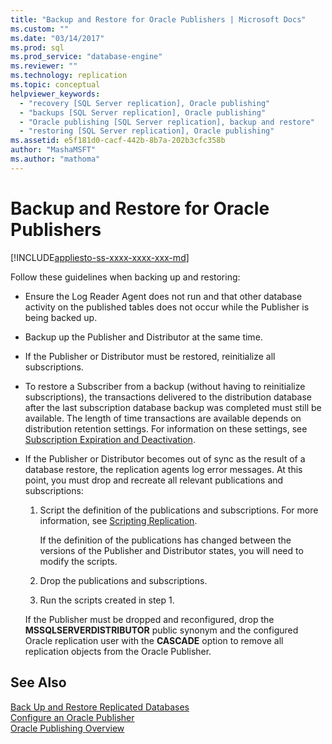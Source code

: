 ```yaml
---
title: "Backup and Restore for Oracle Publishers | Microsoft Docs"
ms.custom: ""
ms.date: "03/14/2017"
ms.prod: sql
ms.prod_service: "database-engine"
ms.reviewer: ""
ms.technology: replication
ms.topic: conceptual
helpviewer_keywords: 
  - "recovery [SQL Server replication], Oracle publishing"
  - "backups [SQL Server replication], Oracle publishing"
  - "Oracle publishing [SQL Server replication], backup and restore"
  - "restoring [SQL Server replication], Oracle publishing"
ms.assetid: e5f181d0-cacf-442b-8b7a-202b3cfc358b
author: "MashaMSFT"
ms.author: "mathoma"
---
```

# Backup and Restore for Oracle Publishers
[!INCLUDE[appliesto-ss-xxxx-xxxx-xxx-md](../../../includes/applies-to-version/_ssnoversion.md)]

  Follow these guidelines when backing up and restoring:  
  
-   Ensure the Log Reader Agent does not run and that other database activity on the published tables does not occur while the Publisher is being backed up.  
  
-   Backup up the Publisher and Distributor at the same time.  
  
-   If the Publisher or Distributor must be restored, reinitialize all subscriptions.  
  
-   To restore a Subscriber from a backup (without having to reinitialize subscriptions), the transactions delivered to the distribution database after the last subscription database backup was completed must still be available. The length of time transactions are available depends on distribution retention settings. For information on these settings, see [Subscription Expiration and Deactivation](../../../relational-databases/replication/subscription-expiration-and-deactivation.md).  
  
-   If the Publisher or Distributor becomes out of sync as the result of a database restore, the replication agents log error messages. At this point, you must drop and recreate all relevant publications and subscriptions:  
  
    1.  Script the definition of the publications and subscriptions. For more information, see [Scripting Replication](../../../relational-databases/replication/scripting-replication.md).  
  
         If the definition of the publications has changed between the versions of the Publisher and Distributor states, you will need to modify the scripts.  
  
    2.  Drop the publications and subscriptions.  
  
    3.  Run the scripts created in step 1.  
  
     If the Publisher must be dropped and reconfigured, drop the **MSSQLSERVERDISTRIBUTOR** public synonym and the configured Oracle replication user with the **CASCADE** option to remove all replication objects from the Oracle Publisher.  
  
## See Also  
 [Back Up and Restore Replicated Databases](../../../relational-databases/replication/administration/back-up-and-restore-replicated-databases.md)   
 [Configure an Oracle Publisher](../../../relational-databases/replication/non-sql/configure-an-oracle-publisher.md)   
 [Oracle Publishing Overview](../../../relational-databases/replication/non-sql/oracle-publishing-overview.md)  
  
  

